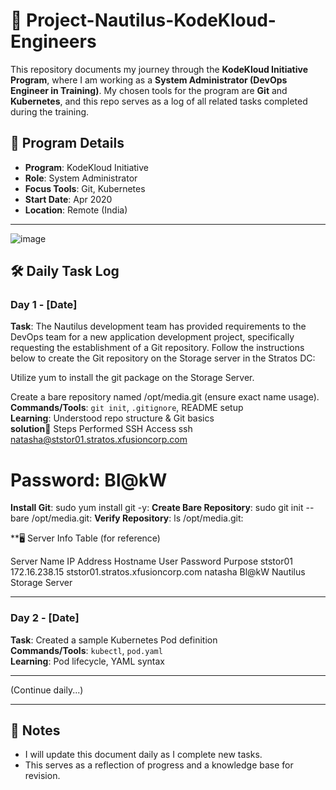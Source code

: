 # 📘 Project-Nautilus-KodeKloud-Engineers

This repository documents my journey through the **KodeKloud Initiative Program**, where I am working as a **System Administrator (DevOps Engineer in Training)**. My chosen tools for the program are **Git** and **Kubernetes**, and this repo serves as a log of all related tasks completed during the training.

## 🧭 Program Details

- **Program**: KodeKloud Initiative
- **Role**: System Administrator
- **Focus Tools**: Git, Kubernetes
- **Start Date**: Apr 2020
- **Location**: Remote (India)

---
![image](https://github.com/user-attachments/assets/82bef26a-dfbb-4033-b0c9-2ac17226c57a)
## 🛠️ Daily Task Log

### Day 1 - [Date]
**Task**: The Nautilus development team has provided requirements to the DevOps team for a new application development project, specifically requesting the establishment of a Git repository. Follow the instructions below to create the Git repository on the Storage server in the Stratos DC:



Utilize yum to install the git package on the Storage Server.


Create a bare repository named /opt/media.git (ensure exact name usage). 
**Commands/Tools**: `git init`, `.gitignore`, README setup  
**Learning**: Understood repo structure & Git basics  
**solution**🧩 Steps Performed
SSH Access
ssh natasha@ststor01.stratos.xfusioncorp.com
# Password: Bl@kW
**Install Git**:
sudo yum install git -y:
**Create Bare Repository**:
sudo git init --bare /opt/media.git:
**Verify Repository**:
ls /opt/media.git:

**🖥️ Server Info Table (for reference)

Server Name	IP Address	Hostname	User	Password	Purpose
ststor01	172.16.238.15	ststor01.stratos.xfusioncorp.com	natasha	Bl@kW	Nautilus Storage Server




---

### Day 2 - [Date]
**Task**: Created a sample Kubernetes Pod definition  
**Commands/Tools**: `kubectl`, `pod.yaml`  
**Learning**: Pod lifecycle, YAML syntax  

---

(Continue daily...)

---

## 📌 Notes
- I will update this document daily as I complete new tasks.
- This serves as a reflection of progress and a knowledge base for revision.

